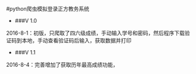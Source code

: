#python爬虫模拟登录正方教务系统
- ###V 1.0 

2016-8-1：初版，只爬取了四六级成绩，手动输入学号和密码，然后程序下载验证码到本地，手动查看验证码后输入，获取数据并打印

- ###V 1.1

2016-8-4：完善增加了获取历年最高成绩功能，